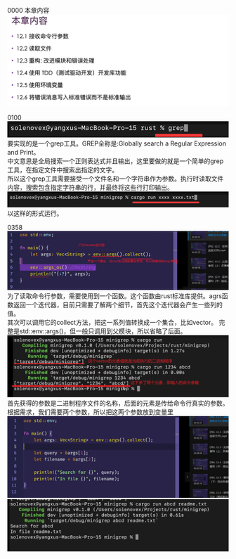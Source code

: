 0000 本章内容
![](../images/2021-07-08-15-38-23.png)

0100  
![](../images/2021-07-08-15-40-02.png)  
要实现的是一个grep工具。GREP全称是:Globally search a Regular Expression and Print。  
中文意思是全局搜索一个正则表达式并且输出，这里要做的就是一个简单的grep工具，在指定文件中搜索出指定的文字。  
所以这个grep工具需要接受一个文件名和一个字符串作为参数。执行时读取文件内容，搜索包含指定字符串的行，并最终将这些行打印输出。
![](../images/2021-07-08-15-46-32.png)
以这样的形式运行。

0358
![](../images/2021-07-08-17-07-52.png)
为了读取命令行参数，需要使用到一个函数。这个函数由rust标准库提供。agrs函数返回一个迭代器，目前只需要了解两个细节，首先这个迭代器会产生一些列的值。  
其次可以调用它的collect方法，把这一系列值转换成一个集合，比如vector。
完整是std::env::args()，但一般只调用到父模块，所以省略了后面。
![](../images/2021-07-08-17-14-50.png)
首先获得的参数是二进制程序文件的名称，后面的元素是传给命令行真实的参数。  
根据需求，我们需要两个参数，所以把这两个参数放到变量里
![](../images/2021-07-08-17-20-31.png)
![](../images/2021-07-08-17-21-25.png)
